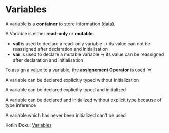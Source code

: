 # Variables



A variable is a **container** to store information (data).



A Variable is either **read-only** or **mutable**:

* **val** is used to declare a read-only variable → its value can not be reassigned after declaration and initialisation
* **var** is used to declare a mutable variable   → its value can be reassigned after declaration and initialisation



To assign a value to a variable, the **assignement Operator** is used '**=**'



A variable can be declared explicitly typed without initialization

A variable can be declared explicitly typed and initialized

A variable can be declared and initialized without explicit type because of type inference



A variable which has never been initialized can't be used



Kotlin Doku: [Variables](https://kotlinlang.org/docs/basic-syntax.html#variables)

